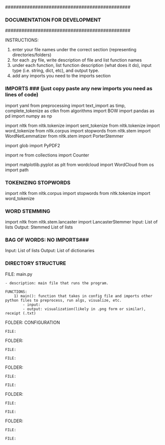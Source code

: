 
##############################################
###    DOCUMENTATION FOR DEVELOPMENT       ###
##############################################

INSTRUCTIONS:
1) enter your file names under the correct section (representing directories/folders)
2) for each .py file, write description of file and list function names
3) under each function, list function description (what does it do), input type (i.e. string, dict, etc), and output type.
4) add any imports you need to the imports section



### IMPORTS ###  (just copy paste any new imports you need as lines of code)
import yaml
from preprocessing import text_import as timp, complete_tokenize as ctkn
from algorithms import BOW
import pandas as pd
import numpy as np

import nltk
from nltk.tokenize import sent_tokenize
from nltk.tokenize import word_tokenize
from nltk.corpus import stopwords
from nltk.stem import WordNetLemmatizer
from nltk.stem import PorterStemmer

import glob
import PyPDF2

import re
from collections import Counter

import matplotlib.pyplot as plt
from wordcloud import WordCloud
from os import path

### TOKENIZING STOPWORDS ###
import nltk
from nltk.corpus import stopwords
from nltk.tokenize import word_tokenize

### WORD STEMMING ###
import nltk 
from nltk.stem.lancaster import LancasterStemmer
Input: List of lists
Output: Stemmed List of lists

### BAG OF WORDS: NO IMPORTS###
Input: List of lists
Output: List of dictionaries

### DIRECTORY STRUCTURE ###
FILE: main.py

    - description: main file that runs the program.
    
    FUNCTIONS:
        1) main(): function that takes in config file and imports other python files to preprocess, run algs, visualize, etc.
            - input:
            - output: visualization(likely in .png form or similar), receipt (.txt)
   
   
FOLDER: CONFIGURATION

    FILE:


FOLDER:

    FILE:
    
    FILE:
    

FOLDER:

    FILE:
    
    FILE:


FOLDER:

    FILE:
    
    FILE:
    
    
FOLDER:

    FILE:
    
    FILE:
      
    
